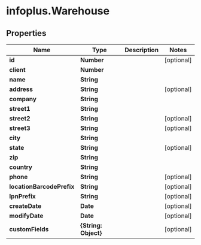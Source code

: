 # infoplus.Warehouse

## Properties
Name | Type | Description | Notes
------------ | ------------- | ------------- | -------------
**id** | **Number** |  | [optional] 
**client** | **Number** |  | 
**name** | **String** |  | 
**address** | **String** |  | [optional] 
**company** | **String** |  | 
**street1** | **String** |  | 
**street2** | **String** |  | [optional] 
**street3** | **String** |  | [optional] 
**city** | **String** |  | 
**state** | **String** |  | [optional] 
**zip** | **String** |  | 
**country** | **String** |  | 
**phone** | **String** |  | [optional] 
**locationBarcodePrefix** | **String** |  | [optional] 
**lpnPrefix** | **String** |  | [optional] 
**createDate** | **Date** |  | [optional] 
**modifyDate** | **Date** |  | [optional] 
**customFields** | **{String: Object}** |  | [optional] 


